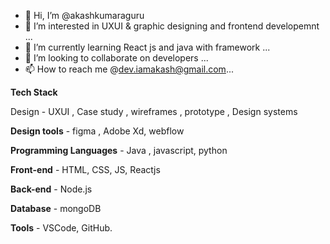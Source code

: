 - 👋 Hi, I’m @akashkumaraguru
- 👀 I’m interested in UXUI & graphic designing and frontend developemnt ...
- 🌱 I’m currently learning React js and java with framework ...
- 💞️ I’m looking to collaborate on developers ...
- 📫 How to reach me  @dev.iamakash@gmail.com...

 
**Tech Stack**

Design -  UXUI , Case study , wireframes , prototype , Design systems 

 **Design tools** - figma , Adobe Xd, webflow  
 
 **Programming Languages** - Java , javascript, python  

**Front-end** -  HTML, CSS, JS, Reactjs  

**Back-end** - Node.js   

**Database** - mongoDB    

**Tools** -  VSCode, GitHub.  

<!---
akashkumaraguru/akashkumaraguru is a ✨ special ✨ repository because its `README.md` (this file) appears on your GitHub profile.
You can click the Preview link to take a look at your changes.
--->
